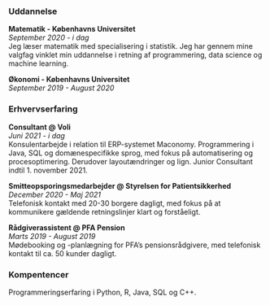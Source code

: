 
### Uddannelse

**Matematik - Københavns Universitet**  
_September 2020 - i dag_  
Jeg læser matematik med specialisering i statistik. Jeg har gennem mine valgfag vinklet min uddannelse i retning af programmering, data science og machine learning.

**Økonomi - Københavns Universitet**  
_September 2019 - August 2020_

### Erhvervserfaring

**Consultant @ Voli**  
_Juni 2021 - i dag_  
Konsulentarbejde i relation til ERP-systemet Maconomy. Programmering i Java, SQL og domænespecifikke sprog, med fokus på automatisering og procesoptimering. Derudover layoutændringer og lign. Junior Consultant indtil 1. november 2021. 

**Smitteopsporingsmedarbejder @ Styrelsen for Patientsikkerhed**  
_December 2020 - Maj 2021_  
Telefonisk kontakt med 20-30 borgere dagligt, med fokus på at kommunikere gældende retningslinjer klart og forståeligt.

**Rådgiverassistent @ PFA Pension**  
_Marts 2019 - August 2019_  
Mødebooking og -planlægning for PFA’s pensionsrådgivere, med telefonisk kontakt til ca. 50 kunder dagligt.


### Kompentencer
Programmeringserfaring i Python, R, Java, SQL og C++.
